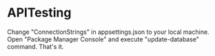 # APITesting

Change "ConnectionStrings" in appsettings.json to your local machine.
Open "Package Manager Console" and execute "update-database" command. 
That's it.
